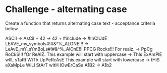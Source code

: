 Challenge - alternating case
======================================

Create a function that returns alternating case text - acceptance criteria below


ASCII                                   ->  AsCiI  +
42                                      ->  42  +
#include <iostream>                     ->  #InClUdE <iOsTrEaM>
LEAVE_my_symbols#!#&^%_ALONE!!!         ->  LeAvE_mY_sYmBoLs#!#&^%_AlOnE!!!
PPCG Rocks!!! For realz.                ->  PpCg RoCkS!!! fOr ReAlZ.
This example will start with uppercase  ->  ThIs ExAmPlE wIlL sTaRt WiTh UpPeRcAsE
This example will start with lowercase  ->  tHiS eXaMpLe WiLl StArT wItH lOwErCaSe
A1B2                                    ->  A1b2